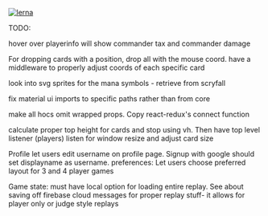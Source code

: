 [![lerna](https://img.shields.io/badge/maintained%20with-lerna-cc00ff.svg)](https://lerna.js.org/)

TODO:

hover over playerinfo will show commander tax and commander damage


For dropping cards with a position, drop all with the mouse coord.
    have a middleware to properly adjust coords of each specific card


look into svg sprites for the mana symbols - retrieve from scryfall

fix material ui imports to specific paths rather than from core

make all hocs omit wrapped props. Copy react-redux's connect function


calculate proper top height for cards and stop using vh. Then have top level listener (players) listen for window resize and  adjust card size

Profile
let users edit username on profile page. Signup with google should set displayname as username.
preferences:
    Let users choose preferred layout for 3 and 4 player games

Game state: must have local option for loading entire replay.
See about saving off firebase cloud messages for proper replay stuff- it allows for player only or judge style replays

